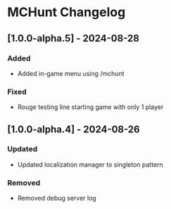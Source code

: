 # MCHunt Changelog

## [1.0.0-alpha.5] - 2024-08-28
### Added
- Added in-game menu using /mchunt
### Fixed
- Rouge testing line starting game with only 1 player

## [1.0.0-alpha.4] - 2024-08-26
### Updated
- Updated localization manager to singleton pattern
### Removed
- Removed debug server log